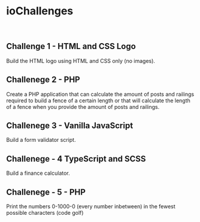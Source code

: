 # ioChallenges
&nbsp;  

## Challenge 1 - HTML and CSS Logo
 Build the HTML logo using HTML and CSS only (no images).
&nbsp;  

## Challenege 2 - PHP
 Create a PHP application that can calculate the amount of posts and railings required to build a fence of a certain length or that will calculate the length of a fence when you provide the amount of posts and railings.
&nbsp;  

## Challenege 3 - Vanilla JavaScript
 Build a form validator script.
&nbsp;  

## Challenege - 4 TypeScript and SCSS
 Build a finance calculator.
&nbsp;  

## Challenege - 5 - PHP
 Print the numbers 0-1000-0 (every number inbetween) in the fewest possible characters (code golf)
&nbsp;  
